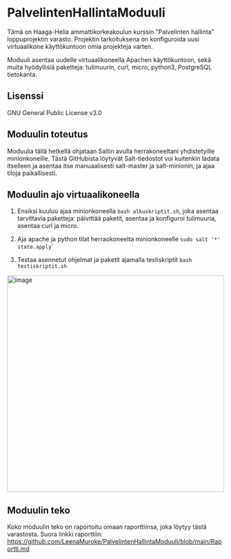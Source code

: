 # PalvelintenHallintaModuuli

Tämä on Haaga-Helia ammattikorkeakoulun kurssin "Palvelinten hallinta" loppuprojektin varasto. 
Projektin tarkoituksena on konfiguroida uusi virtuaalikone käyttökuntoon omia projekteja varten. 

Moduuli asentaa uudelle virtuaalikoneella Apachen käyttökuntoon, sekä muita hyödyllisiä paketteja: tulimuurin, curl, micro, python3, PostgreSQL tietokanta.

## Lisenssi 

GNU General Public License v3.0

## Moduulin toteutus

Moduulia tällä hetkellä ohjataan Saltin avulla herrakoneeltani yhdistetyille minionkoneille.
Tästä GitHubista löytyvät Salt-tiedostot voi kuitenkin ladata itselleen ja asentaa itse manuaalisesti salt-master ja salt-minionin,
ja ajaa tiloja paikallisesti. 

## Moduulin ajo virtuaalikoneella

1. Ensiksi kuuluu ajaa minionkoneella `bash alkuskriptit.sh`, joka asentaa tarvittavia paketteja: päivittää paketit, asentaa ja konfiguroi tulimuuria, asentaa curl ja micro. 

2. Aja apache ja python tilat herraokoneelta minionkoneelle `sudo salt '*' state.apply`´

3. Testaa asennetut ohjelmat ja paketit ajamalla testiskriptit `bash testiskriptit.sh`

<img width="503" alt="image" src="https://user-images.githubusercontent.com/111494018/207537215-b125e696-027e-475a-974c-a6770b270e7e.png">

## Moduulin teko 

Koko moduulin teko on raportoitu omaan raporttiinsa, joka löytyy tästä varastosta.
Suora linkki raporttiin: https://github.com/LeenaMuroke/PalvelintenHallintaModuuli/blob/main/Raportti.md

